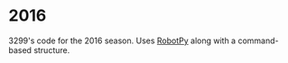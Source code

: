 # 2016
3299's code for the 2016 season.  Uses [RobotPy](https://github.com/robotpy/robotpy-wpilib) along with a command-based structure.
